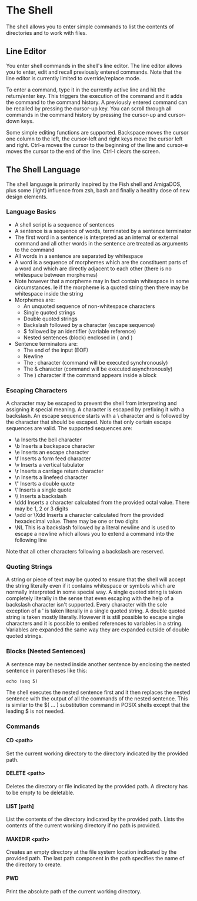 # The Shell

The shell allows you to enter simple commands to list the contents of directories and to work with files.

## Line Editor

You enter shell commands in the shell's line editor. The line editor allows you to enter, edit and recall previously entered commands. Note that the line editor is currently limited to override/replace mode.

To enter a command, type it in the currently active line and hit the return/enter key. This triggers the execution of the command and it adds the command to the command history. A previously entered command can be recalled by pressing the cursor-up key. You can scroll through all commands in the command history by pressing the cursor-up and cursor-down keys.

Some simple editing functions are supported. Backspace moves the cursor one column to the left, the cursor-left and right keys move the cursor left and right. Ctrl-a moves the cursor to the beginning of the line and cursor-e moves the cursor to the end of the line. Ctrl-l clears the screen.

## The Shell Language

The shell language is primarily inspired by the Fish shell and AmigaDOS, plus some
(light) influence from zsh, bash and finally a healthy dose of new
design elements.

### Language Basics

* A shell script is a sequence of sentences
* A sentence is a sequence of words, terminated by a sentence terminator
* The first word in a sentence is interpreted as an internal or external command and all other words in the sentence are treated as arguments to the command
* All words in a sentence are separated by whitespace
* A word is a sequence of morphemes which are the constituent parts of a word and which are directly adjacent to each other (there is no whitespace between morphemes)
* Note however that a morpheme may in fact contain whitespace in some circumstances. Ie if the morpheme is a quoted string then there may be whitespace inside the string
* Morphemes are:
  * An unquoted sequence of non-whitespace characters
  * Single quoted strings
  * Double quoted strings
  * Backslash followed by a character (escape sequence)
  * $ followed by an identifier (variable reference)
  * Nested sentences (block) enclosed in ( and )
* Sentence terminators are:
  * The end of the input (EOF)
  * Newline
  * The ; character (command will be executed synchronously)
  * The & character (command will be executed asynchronously)
  * The ) character if the command appears inside a block

### Escaping Characters

A character may be escaped to prevent the shell from interpreting and assigning it special meaning. A character is escaped by prefixing it with a backslash.
An escape sequence starts with a \\ character and is followed by the character that should be escaped. Note that only certain escape sequences are valid. The supported sequences are:

* \\a Inserts the bell character
* \\b Inserts a backspace character
* \\e Inserts an escape character
* \\f Inserts a form feed character
* \\v Inserts a vertical tabulator
* \\r Inserts a carriage return character
* \\n Inserts a linefeed character
* \\" Inserts a double quote
* \\' Inserts a single quote
* \\\\ Inserts a backslash
* \\ddd Inserts a character calculated from the provided octal value. There may be 1, 2 or 3 digits
* \\xdd or \\Xdd Inserts a character calculated from the provided hexadecimal value. There may be one or two digits
* \\NL This is a backslash followed by a literal newline and is used to escape a newline which allows you to extend a command into the following line

Note that all other characters following a backslash are reserved.

### Quoting Strings

A string or piece of text may be quoted to ensure that the shell will accept the string literally even if it contains whitespace or symbols which are normally interpreted in some special way.
A single quoted string is taken completely literally in the sense that even escaping with the help of a backslash character isn't supported. Every character with the sole exception of a ' is taken literally in a single quoted string.
A double quoted string is taken mostly literally. However it is still possible to escape single characters and it is possible to embed references to variables in a string. Variables are expanded the same way they are expanded outside of double quoted strings.

### Blocks (Nested Sentences)

A sentence may be nested inside another sentence by enclosing the nested sentence in parentheses like this:

```echo (seq 5)```

The shell executes the nested sentence first and it then replaces the nested sentence with the output of all the commands of the nested sentence. This is similar to the \$( ... ) substitution command in POSIX shells except that the leading $ is not needed.

### Commands

#### CD \<path>

Set the current working directory to the directory indicated by the provided path.

#### DELETE \<path>

Deletes the directory or file indicated by the provided path. A directory has to be empty to be deletable.

#### LIST [path]

List the contents of the directory indicated by the provided path. Lists the contents of the current working directory if no path is provided.

#### MAKEDIR \<path>

Creates an empty directory at the file system location indicated by the provided path. The last path component in the path specifies the name of the directory to create.

#### PWD

Print the absolute path of the current working directory.
